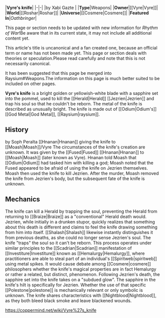 |**Vyre's knife**|
|-|-|
|by  Xabi Gazte |
|**Type**|Weapons|
|**Owner**|[[Vyre\|Vyre]]|
|**World**|[[Roshar\|Roshar]]|
|**Universe**|[[Cosmere\|Cosmere]]|
|**Featured In**|*Oathbringer*|

This page or section needs to be updated with new information for *Rhythm of War*!Be aware that in its current state, it may not include all additional content yet.

This article's title is uncanonical and a fan created one, because an official term or name has not been made yet.
This page or section deals with theories or speculation.Please read carefully and note that this is not necessarily canonical.

It has been suggested that this page be merged into Raysium#Weapons.The information on this page is much better suited to be included on other pages.

**Vyre's knife** is a bright golden or yellowish-white blade with a sapphire set into the pommel, used to kill the [[Herald\|Herald]] [[Jezrien\|Jezrien]] and trap his soul so that he couldn't be reborn. The metal of the knife is described as unusually bright.
The knife is made out of [[Odium\|Odium's]] [[God Metal\|God Metal]], [[Raysium\|raysium]].

## History
 by  Soph Peralta  [[Hnanan\|Hnanan]] giving the knife to [[Moash\|Moash]]/Vyre
The circumstances of the knife's creation are unknown. It was given by the [[Fused\|Fused]] [[Hnanan\|Hnanan]] to [[Moash\|Moash]] (later known as Vyre). Hnanan told Moash that [[Odium\|Odium]] had tasked him with killing a god; Moash noted that the Fused appeared to be afraid of using the knife on Jezrien themselves. Moash then used the knife to kill Jezrien. After the murder, Moash removed the knife from Jezrien's body, but the subsequent fate of the knife is unknown.

## Mechanics
The knife can kill a Herald by trapping the soul, preventing the Herald from returning to [[Braize\|Braize]] as a "conventional" Herald death would. Jezrien, while initially in a drunken stupor, quickly realizes that something about this death is different and claims to feel the knife drawing something from him into itself. [[Shalash\|Shalash]] likewise instantly distinguishes it from previous deaths, as she could no longer sense Jezrien's soul. The knife "traps" the soul so it can't be reborn. This process operates under similar principles to the [[Scadrian\|Scadrian]] manifestation of [[Investiture\|Investiture]] known as [[Hemalurgy\|Hemalurgy]], where practitioners are able to steal part of an individual's [[Spiritweb\|spiritweb]] using metal spikes. It would cause debate among [[Cosmere\|cosmere]] philosophers whether the knife's magical properties are in fact Hemalurgy or rather a related, but distinct, phenomenon.
Following Jezrien's death, the sapphire set into the knife takes on a "subdued glow". The sapphire in the knife's hilt is specifically for Jezrien. Whether the use of that specific [[Polestone\|polestone]] is mechanically relevant or only symbolic is unknown.
The knife shares characteristics with [[Nightblood\|Nightblood]], as they both bleed black smoke and leave blackened wounds.



https://coppermind.net/wiki/Vyre%27s_knife